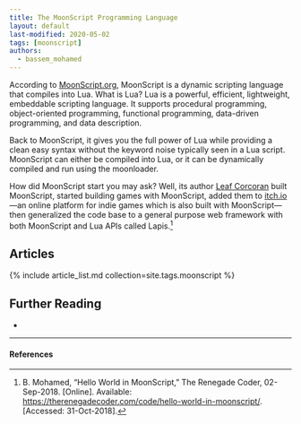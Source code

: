 ```yaml
---
title: The MoonScript Programming Language
layout: default
last-modified: 2020-05-02
tags: [moonscript]
authors:
  - bassem_mohamed
---
```


According to [MoonScript.org][1], MoonScript is a dynamic scripting language that
compiles into Lua. What is Lua? Lua is a powerful, efficient, lightweight,
embeddable scripting language. It supports procedural programming, object-oriented
programming, functional programming, data-driven programming, and data description.

Back to MoonScript, it gives you the full power of Lua while providing a clean
easy syntax without the keyword noise typically seen in a Lua script. MoonScript
can either be compiled into Lua, or it can be dynamically compiled and run using
the moonloader.

How did MoonScript start you may ask? Well, its author [Leaf Corcoran][2] built
MoonScript, started building games with MoonScript, added them to [itch.io][3]—an
online platform for indie games which is also built with MoonScript—then
generalized the code base to a general purpose web framework with both
MoonScript and Lua APIs called Lapis.[^1]

## Articles

{% include article_list.md collection=site.tags.moonscript %}

## Further Reading

-

---

#### References

[^1]: B. Mohamed, “Hello World in MoonScript,” The Renegade Coder, 02-Sep-2018. [Online]. Available: <https://therenegadecoder.com/code/hello-world-in-moonscript/>. [Accessed: 31-Oct-2018].

[1]: https://moonscript.org/
[2]: https://github.com/leafo
[3]: http://itch.io/
